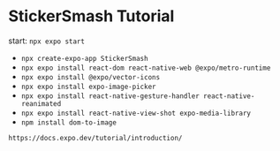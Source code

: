 # StickerSmash Tutorial

start: `npx expo start`

- `npx create-expo-app StickerSmash`
- `npx expo install react-dom react-native-web @expo/metro-runtime`
- `npx expo install @expo/vector-icons`
- `npx expo install expo-image-picker`
- `npx expo install react-native-gesture-handler react-native-reanimated`
- `npx expo install react-native-view-shot expo-media-library`
- `npm install dom-to-image`

```
https://docs.expo.dev/tutorial/introduction/
```
